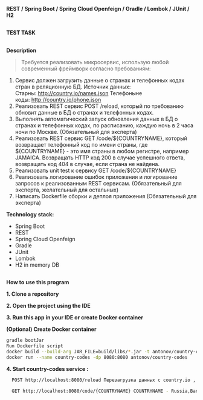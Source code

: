 **REST / Spring Boot / Spring Cloud Openfeign / Gradle / Lombok / JUnit / H2**
##
**TEST TASK**
##

**Description**
>Требуется реализовать микросервис, использую любой современный фреймворк согласно требованиям:

1. Сервис должен загрузить данные о странах и телефонных кодах стран в реляционную БД.
   Источник данных:
   Старны: http://country.io/names.json
   Телефоныне коды: http://country.io/phone.json
2. Реализовать REST сервис POST /reload, который по требованию обновит данные в БД о странах и телефонных кодах.
3. Выполнять автоматический запуск обновления данных в БД о странах и телефонных кодах, по расписанию, каждую ночь в 2 часа ночи по Москве. (Обязательный для эксперта)
4. Реализовать REST сервис GET /code/${COUNTRYNAME}, который возвращает телефонный код по имени страны, где ${COUNTRYNAME} - это имя страны в любом регистре, например JAMAICA. Возвращать HTTP код 200 в случае успешного ответа, возвращать код 404 в случае, если страна не найдена.
5. Реализовать unit test к сервису GET /code/${COUNTRYNAME}
6. Реализовать логирование ошибок приложения и логирование запросов к реализованным REST сервисам. (Обязательный для эксперта, желательный для остальных)
7. Написать Dockerfile сборки и деплоя приложения (Обязательный для эксперта)

**Technology stack:**
- Spring Boot
- REST
- Spring Cloud Openfeign
- Gradle
- JUnit
- Lombok
- H2 in memory DB

##
**How to use this program**

**1. Clone a repository**

**2. Open the project using the IDE**

**3. Run this app in your IDE or create Docker container**

**(Optional) Create Docker container**
```sh
gradle bootJar
Run Dockerfile script
docker build --build-arg JAR_FILE=build/libs/*.jar -t antonov/country-codes .
docker run --name country-codes -dp 8080:8080 antonov/country-codes
```

**4. Start country-codes service :**
```sh
  POST http://localhost:8080/reload Перезагрузка данных с country.io , для заполнения данными базы данных нужно вызвать этот метод.
```
```sh
  GET http://localhost:8080/code/{COUNTRYNAME} COUNTRYNAME - Russia,Bangladesh и тд.
```
##